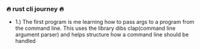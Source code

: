 ### 🔥 rust cli journey 🔥
- 1.) The first program is me learning how to pass args to a program from the command line. This uses the library dibs clap(command line argument parser) and helps structure how a command line should be handled 
